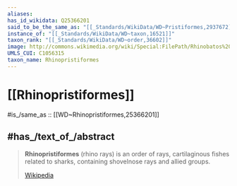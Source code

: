 ```yaml
---
aliases:
has_id_wikidata: Q25366201
said_to_be_the_same_as: "[[_Standards/WikiData/WD~Pristiformes,2937672]]"
instance_of: "[[_Standards/WikiData/WD~taxon,16521]]"
taxon_rank: "[[_Standards/WikiData/WD~order,36602]]"
image: http://commons.wikimedia.org/wiki/Special:FilePath/Rhinobatos%20Rhinobatos.jpg
UMLS_CUI: C1056315
taxon_name: Rhinopristiformes
---
```


# [[Rhinopristiformes]] 

#is_/same_as :: [[WD~Rhinopristiformes,25366201]] 

## #has_/text_of_/abstract 

> **Rhinopristiformes** (rhino rays) is an order of rays, cartilaginous fishes related to sharks, 
> containing shovelnose rays and allied groups.
>
> [Wikipedia](https://en.wikipedia.org/wiki/Rhinopristiformes) 

